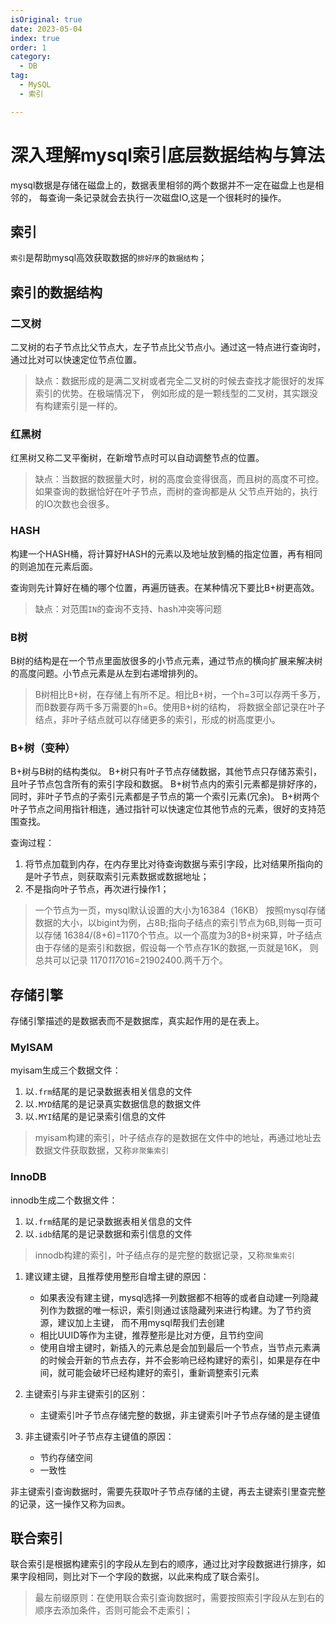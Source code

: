 ```yaml
---
isOriginal: true
date: 2023-05-04
index: true
order: 1
category:
  - DB
tag:
  - MySQL
  - 索引

---
```


# 深入理解mysql索引底层数据结构与算法

mysql数据是存储在磁盘上的，数据表里相邻的两个数据并不一定在磁盘上也是相邻的， 每查询一条记录就会去执行一次磁盘IO,这是一个很耗时的操作。
<!-- more -->

## 索引

`索引`是帮助mysql高效获取数据的`排好序`的`数据结构`；

## 索引的数据结构

### 二叉树

二叉树的右子节点比父节点大，左子节点比父节点小。通过这一特点进行查询时，通过比对可以快速定位节点位置。

> 缺点：数据形成的是满二叉树或者完全二叉树的时候去查找才能很好的发挥索引的优势。在极端情况下，
> 例如形成的是一颗线型的二叉树，其实跟没有构建索引是一样的。

### 红黑树

红黑树又称二叉平衡树，在新增节点时可以自动调整节点的位置。

> 缺点：当数据的数据量大时，树的高度会变得很高，而且树的高度不可控。如果查询的数据恰好在叶子节点，而树的查询都是从
> 父节点开始的，执行的IO次数也会很多。

### HASH

构建一个HASH桶，将计算好HASH的元素以及地址放到桶的指定位置，再有相同的则追加在元素后面。

查询则先计算好在桶的哪个位置，再遍历链表。在某种情况下要比B+树更高效。

> 缺点：对范围`IN`的查询不支持、hash冲突等问题

### B树

B树的结构是在一个节点里面放很多的小节点元素，通过节点的横向扩展来解决树的高度问题。小节点元素是从左到右递增排列的。

> B树相比B+树，在存储上有所不足。相比B+树，一个h=3可以存两千多万，而B数要存两千多万需要的h=6。使用B+树的结构，
> 将数据全部记录在叶子结点，非叶子结点就可以存储更多的索引，形成的树高度更小。

### B+树（变种）

B+树与B树的结构类似。
B+树只有叶子节点存储数据，其他节点只存储苏索引，且叶子节点包含所有的索引字段和数据。
B+树节点内的索引元素都是排好序的，同时，非叶子节点的子索引元素都是子节点的第一个索引元素(冗余)。
B+树两个叶子节点之间用指针相连，通过指针可以快速定位其他节点的元素，很好的支持范围查找。

查询过程：

1. 将节点加载到内存，在内存里比对待查询数据与索引字段，比对结果所指向的是叶子节点，则获取索引元素数据或数据地址；
2. 不是指向叶子节点，再次进行操作1；

> 一个节点为一页，mysql默认设置的大小为16384（16KB）
> 按照mysql存储数据的大小，以bigint为例，占8B;指向子结点的索引节点为6B,则每一页可以存储
> 16384/(8+6)=1170个节点。以一个高度为3的B+树来算，叶子结点由于存储的是索引和数据，假设每一个节点存1K的数据,一页就是16K，
> 则总共可以记录 1170*1170*16=21902400.两千万个。

## 存储引擎

存储引擎描述的是数据表而不是数据库，真实起作用的是在表上。

### MyISAM

myisam生成三个数据文件：

1. 以`.frm`结尾的是记录数据表相关信息的文件
2. 以`.MYD`结尾的是记录真实数据信息的数据文件
3. 以`.MYI`结尾的是记录索引信息的文件

> myisam构建的索引，叶子结点存的是数据在文件中的地址，再通过地址去数据文件获取数据，又称`非聚集索引`

### InnoDB

innodb生成二个数据文件：

1. 以`.frm`结尾的是记录数据表相关信息的文件
2. 以`.idb`结尾的是记录数据和索引信息的文件

> innodb构建的索引，叶子结点存的是完整的数据记录，又称`聚集索引`

1. 建议建主键，且推荐使用整形自增主键的原因：
    - 如果表没有建主键，mysql选择一列数据都不相等的或者自动建一列隐藏列作为数据的唯一标识，索引则通过该隐藏列来进行构建。为了节约资源，建议加上主键，
      而不用mysql帮我们去创建
    - 相比UUID等作为主键，推荐整形是比对方便，且节约空间
    - 使用自增主键时，新插入的元素总是会加到最后一个节点，当节点元素满的时候会开新的节点去存，并不会影响已经构建好的索引，如果是存在中间，就可能会破坏已经构建好的索引，重新调整索引元素

2. 主键索引与非主键索引的区别：
    - 主键索引叶子节点存储完整的数据，非主键索引叶子节点存储的是主键值

3. 非主键索引叶子节点存主键值的原因：
    - 节约存储空间
    - 一致性

非主键索引查询数据时，需要先获取叶子节点存储的主键，再去主键索引里查完整的记录，这一操作又称为`回表`。

## 联合索引

联合索引是根据构建索引的字段从左到右的顺序，通过比对字段数据进行排序，如果字段相同，则比对下一个字段的数据，以此来构成了联合索引。

> 最左前缀原则：在使用联合索引查询数据时，需要按照索引字段从左到右的顺序去添加条件，否则可能会不走索引；
